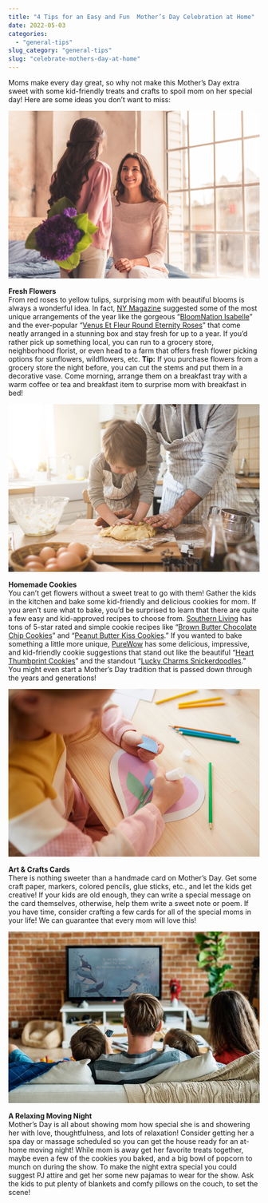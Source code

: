 ```yaml
---
title: "4 Tips for an Easy and Fun  Mother’s Day Celebration at Home"
date: 2022-05-03
categories: 
  - "general-tips"
slug_category: "general-tips"
slug: "celebrate-mothers-day-at-home"
---
```


Moms make every day great, so why not make this Mother’s Day extra sweet with some kid-friendly treats and crafts to spoil mom on her special day! Here are some ideas you don’t want to miss:

![](../images/posts/shutterstock_753137080-1.jpg)

**Fresh Flowers**  
From red roses to yellow tulips, surprising mom with beautiful blooms is always a wonderful idea. In fact, [NY Magazine](https://nymag.com/strategist/article/best-mothers-day-flowers.html) suggested some of the most unique arrangements of the year like the gorgeous “[BloomNation Isabelle](https://www.bloomnation.com/florist/le-jardin-rose/isabelle/)” and the ever-popular “[Venus Et Fleur Round Eternity Roses](https://www.venusetfleur.com/products?box=9fe3acb0-4edc-11e8-96d0-410fee4c7cda&box_variant=61f2b990-b71a-11e8-aae0-b18974f92a99&flower_one=54186b40-cf5f-11e9-bc20-81010a8f977e&flower_two=f963c670-cf5b-11e9-bc20-81010a8f977e&stencil=5415cb60-b719-11e8-aae0-b18974f92a99#/steps/arrangement/colors)” that come neatly arranged in a stunning box and stay fresh for up to a year. If you’d rather pick up something local, you can run to a grocery store, neighborhood florist, or even head to a farm that offers fresh flower picking options for sunflowers, wildflowers, etc. **Tip:** If you purchase flowers from a grocery store the night before, you can cut the stems and put them in a decorative vase. Come morning, arrange them on a breakfast tray with a warm coffee or tea and breakfast item to surprise mom with breakfast in bed!   

![](../images/posts/shutterstock_575451418-1.jpg)

**Homemade Cookies**   
You can’t get flowers without a sweet treat to go with them! Gather the kids in the kitchen and bake some kid-friendly and delicious cookies for mom. If you aren’t sure what to bake, you’d be surprised to learn that there are quite a few easy and kid-approved recipes to choose from. [Southern Living](https://www.southernliving.com/food/kitchen-assistant/cookie-recipes-for-kids) has tons of 5-star rated and simple cookie recipes like “[Brown Butter Chocolate Chip Cookies](https://www.southernliving.com/recipes/brown-butter-chocolate-chip-cookies)” and “[Peanut Butter Kiss Cookies](https://www.southernliving.com/recipes/peanut-butter-kiss-cookies).” If you wanted to bake something a little more unique, [PureWow](https://www.purewow.com/food/easy-cookie-recipes-for-kids) has some delicious, impressive, and kid-friendly cookie suggestions that stand out like the beautiful “[Heart Thumbprint Cookies](https://www.purewow.com/recipes/heart-thumbprint-cookies)” and the standout “[Lucky Charms Snickerdoodles](https://iamafoodblog.com/snickerdoodle-lucky-charms-cookies/).” You might even start a Mother’s Day tradition that is passed down through the years and generations!   

![](../images/posts/shutterstock_1639913698-1.jpg)

**Art & Crafts Cards**  
There is nothing sweeter than a handmade card on Mother’s Day. Get some craft paper, markers, colored pencils, glue sticks, etc., and let the kids get creative! If your kids are old enough, they can write a special message on the card themselves, otherwise, help them write a sweet note or poem. If you have time, consider crafting a few cards for all of the special moms in your life! We can guarantee that every mom will love this!  

![](../images/posts/shutterstock_2033695622-1.jpg)

**A Relaxing Moving Night**  
Mother’s Day is all about showing mom how special she is and showering her with love, thoughtfulness, and lots of relaxation! Consider getting her a spa day or massage scheduled so you can get the house ready for an at-home moving night! While mom is away get her favorite treats together, maybe even a few of the cookies you baked, and a big bowl of popcorn to munch on during the show. To make the night extra special you could suggest PJ attire and get her some new pajamas to wear for the show. Ask the kids to put plenty of blankets and comfy pillows on the couch, to set the scene!
